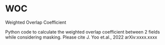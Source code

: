 # WOC
Weighted Overlap Coefficient

Python code to calculate the weighted overlap coefficient between 2 fields while considering masking.
Please cite J. Yoo et.al., 2022 arXiv:xxxx.xxxx

